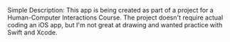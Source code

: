 Simple Description: This app is being created as part of a project for a Human-Computer Interactions Course.
             The project doesn't require actual coding an iOS app, but I'm not great at drawing and wanted practice with Swift and Xcode.
